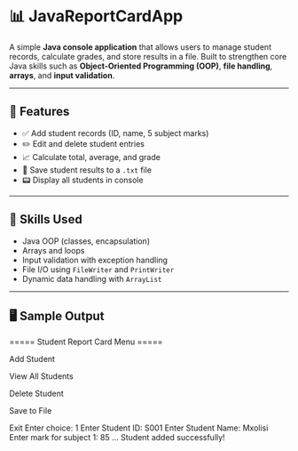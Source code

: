 # 📊 JavaReportCardApp

A simple **Java console application** that allows users to manage student records, calculate grades, and store results in a file. Built to strengthen core Java skills such as **Object-Oriented Programming (OOP)**, **file handling**, **arrays**, and **input validation**.

---

## 🚀 Features

- ✅ Add student records (ID, name, 5 subject marks)
- ✏️ Edit and delete student entries
- 📈 Calculate total, average, and grade
- 💾 Save student results to a `.txt` file
- 📟 Display all students in console

---

## 🧠 Skills Used

- Java OOP (classes, encapsulation)
- Arrays and loops
- Input validation with exception handling
- File I/O using `FileWriter` and `PrintWriter`
- Dynamic data handling with `ArrayList`

---

## 🖥️ Sample Output

===== Student Report Card Menu =====

Add Student

View All Students

Delete Student

Save to File

Exit
Enter choice: 1
Enter Student ID: S001
Enter Student Name: Mxolisi
Enter mark for subject 1: 85
...
Student added successfully!

